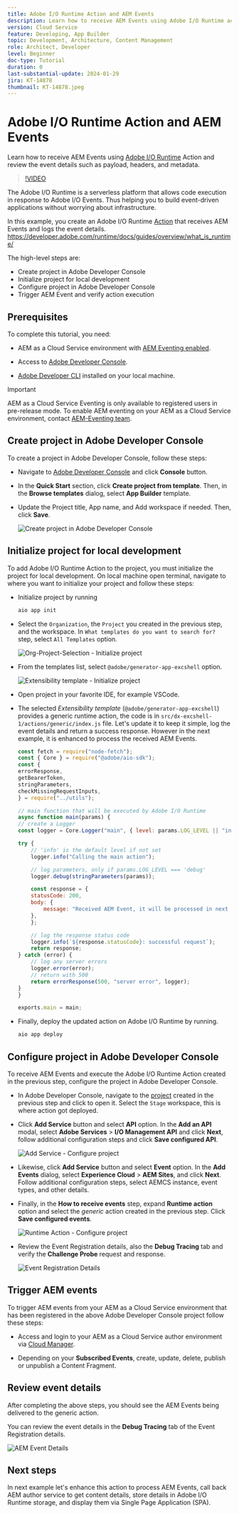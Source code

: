 ```yaml
---
title: Adobe I/O Runtime Action and AEM Events
description: Learn how to receive AEM Events using Adobe I/O Runtime action and review the event details such as payload, headers, and metadata.
version: Cloud Service
feature: Developing, App Builder
topic: Development, Architecture, Content Management
role: Architect, Developer
level: Beginner
doc-type: Tutorial
duration: 0
last-substantial-update: 2024-01-29
jira: KT-14878
thumbnail: KT-14878.jpeg
---
```


# Adobe I/O Runtime Action and AEM Events

Learn how to receive AEM Events using [Adobe I/O Runtime](https://developer.adobe.com/runtime/docs/guides/overview/what_is_runtime/) Action and review the event details such as payload, headers, and metadata.

>[!VIDEO](https://video.tv.adobe.com/v/3427053?quality=12&learn=on)

The Adobe I/O Runtime is a serverless platform that allows code execution in response to Adobe I/O Events. Thus helping you to build event-driven applications without worrying about infrastructure.

In this example, you create an Adobe I/O Runtime [Action](https://developer.adobe.com/runtime/docs/guides/using/creating_actions/) that receives AEM Events and logs the event details. 
https://developer.adobe.com/runtime/docs/guides/overview/what_is_runtime/

The high-level steps are:

- Create project in Adobe Developer Console
- Initialize project for local development
- Configure project in Adobe Developer Console
- Trigger AEM Event and verify action execution

## Prerequisites

To complete this tutorial, you need:

- AEM as a Cloud Service environment with [AEM Eventing enabled](https://developer.adobe.com/experience-cloud/experience-manager-apis/guides/events/#enable-aem-events-on-your-aem-cloud-service-environment).

- Access to [Adobe Developer Console](https://developer.adobe.com/developer-console/docs/guides/getting-started/).

- [Adobe Developer CLI](https://developer.adobe.com/runtime/docs/guides/tools/cli_install/) installed on your local machine.

>[!IMPORTANT]
>
>AEM as a Cloud Service Eventing is only available to registered users in pre-release mode. To enable AEM eventing on your AEM as a Cloud Service environment, contact [AEM-Eventing team](mailto:grp-aem-events@adobe.com).

## Create project in Adobe Developer Console

To create a project in Adobe Developer Console, follow these steps:

- Navigate to [Adobe Developer Console](https://developer.adobe.com/) and click **Console** button.

- In the **Quick Start** section, click **Create project from template**. Then, in the **Browse templates** dialog, select **App Builder** template.

- Update the Project title, App name, and Add workspace if needed. Then, click **Save**.

    ![Create project in Adobe Developer Console](../assets/examples/runtime-action/create-project.png)


## Initialize project for local development

To add Adobe I/O Runtime Action to the project, you must initialize the project for local development. On local machine open terminal, navigate to where you want to initialize your project and follow these steps:

- Initialize project by running 

    ```bash
    aio app init
    ```

- Select the `Organization`, the `Project` you created in the previous step, and the workspace. In `What templates do you want to search for?` step, select `All Templates` option.

    ![Org-Project-Selection - Initialize project](../assets/examples/runtime-action/all-templates.png)

- From the templates list, select `@adobe/generator-app-excshell` option.

    ![Extensibility template - Initialize project](../assets/examples/runtime-action/extensibility-template.png)

- Open project in your favorite IDE, for example VSCode.

- The selected _Extensibility template_ (`@adobe/generator-app-excshell`) provides a generic runtime action, the code is in `src/dx-excshell-1/actions/generic/index.js` file. Let's update it to keep it simple, log the event details and return a success response. However in the next example, it is enhanced to process the received AEM Events.

    ```javascript
    const fetch = require("node-fetch");
    const { Core } = require("@adobe/aio-sdk");
    const {
    errorResponse,
    getBearerToken,
    stringParameters,
    checkMissingRequestInputs,
    } = require("../utils");

    // main function that will be executed by Adobe I/O Runtime
    async function main(params) {
    // create a Logger
    const logger = Core.Logger("main", { level: params.LOG_LEVEL || "info" });

    try {
        // 'info' is the default level if not set
        logger.info("Calling the main action");

        // log parameters, only if params.LOG_LEVEL === 'debug'
        logger.debug(stringParameters(params));

        const response = {
        statusCode: 200,
        body: {
            message: "Received AEM Event, it will be processed in next example",
        },
        };

        // log the response status code
        logger.info(`${response.statusCode}: successful request`);
        return response;
    } catch (error) {
        // log any server errors
        logger.error(error);
        // return with 500
        return errorResponse(500, "server error", logger);
    }
    }

    exports.main = main;
    ```

- Finally, deploy the updated action on Adobe I/O Runtime by running. 

    ```bash
    aio app deploy
    ```

## Configure project in Adobe Developer Console

To receive AEM Events and execute the Adobe I/O Runtime Action created in the previous step, configure the project in Adobe Developer Console.

- In Adobe Developer Console, navigate to the [project](https://developer.adobe.com/console/projects) created in the previous step and click to open it. Select the `Stage` workspace, this is where action got deployed.

- Click **Add Service** button and select **API** option. In the **Add an API** modal, select **Adobe Services** > **I/O Management API** and click **Next**, follow additional configuration steps and click **Save configured API**. 

    ![Add Service - Configure project](../assets/examples/runtime-action/add-io-management-api.png)

- Likewise, click **Add Service** button and select **Event** option. In the **Add Events** dialog, select **Experience Cloud** > **AEM Sites**, and click **Next**. Follow additional configuration steps, select AEMCS instance, event types, and other details. 

- Finally, in the **How to receive events** step, expand **Runtime action** option and select the _generic_ action created in the previous step. Click **Save configured events**.

    ![Runtime Action - Configure project ](../assets/examples/runtime-action/select-runtime-action.png)

- Review the Event Registration details, also the **Debug Tracing** tab and verify the **Challenge Probe** request and response.
    
    ![Event Registration Details](../assets/examples/runtime-action/debug-tracing-challenge-probe.png)


## Trigger AEM events

To trigger AEM events from your AEM as a Cloud Service environment that has been registered in the above Adobe Developer Console project follow these steps:

- Access and login to your AEM as a Cloud Service author environment via [Cloud Manager](https://my.cloudmanager.adobe.com/).

- Depending on your **Subscribed Events**, create, update, delete, publish or unpublish a Content Fragment.

## Review event details

After completing the above steps, you should see the AEM Events being delivered to the generic action. 

You can review the event details in the **Debug Tracing** tab of the Event Registration details.

![AEM Event Details](../assets/examples/runtime-action/aem-event-details.png)


## Next steps

In next example let's enhance this action to process AEM Events, call back AEM author service to get content details, store details in Adobe I/O Runtime storage, and display them via Single Page Application (SPA).

